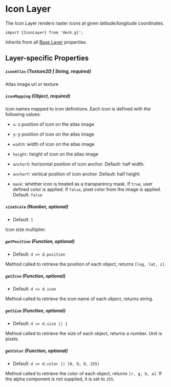 # Icon Layer

The Icon Layer renders raster icons at given latitude/longitude coordinates.

    import {IconLayer} from 'deck.gl';

Inherits from all [Base Layer](/docs/layers/base-layer.md) properties.

## Layer-specific Properties

##### `iconAtlas` (Texture2D | String, required)

Atlas image url or texture

##### `iconMapping` (Object, required)

Icon names mapped to icon definitions. Each icon is defined with the following values:

  - `x`: x position of icon on the atlas image

  - `y`: y position of icon on the atlas image

  - `width`: width of icon on the atlas image

  - `height`: height of icon on the atlas image

  - `anchorX`: horizontal position of icon anchor. Default: half width.

  - `anchorY`: vertical position of icon anchor. Default: half height.

  - `mask`: whether icon is treated as a transparency mask.
  If `true`, user defined color is applied.
  If `false`, pixel color from the image is applied.
  Default: `false`

##### `sizeScale` (Number, optional)

- Default: `1`

Icon size multiplier.

##### `getPosition` (Function, optional)

- Default: `d => d.position`

Method called to retrieve the position of each object, returns `[lng, lat, z]`.

##### `getIcon` (Function, optional)

- Default: `d => d.icon`

Method called to retrieve the icon name of each object, returns string.

##### `getSize` (Function, optional)

- Default: `d => d.size || 1`

Method called to retrieve the size of each object, returns a number. Unit is pixels.

##### `getColor` (Function, optional)

- Default: `d => d.color || [0, 0, 0, 255]`

Method called to retrieve the color of each object, returns `[r, g, b, a]`.
If the alpha component is not supplied, it is set to `255`.

